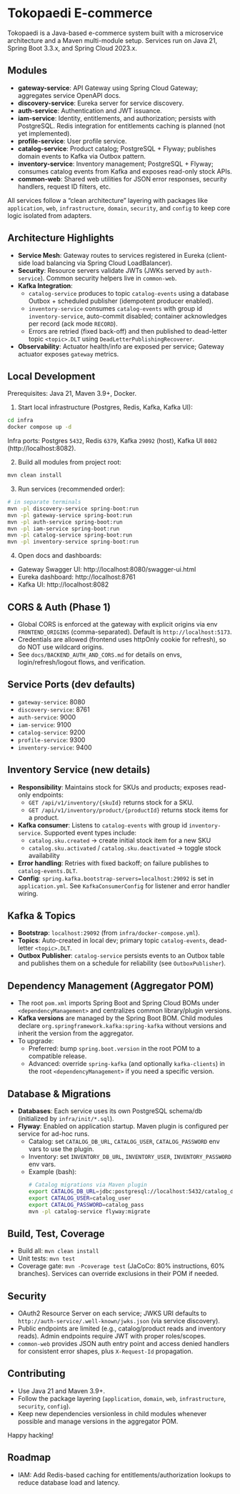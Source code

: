 # Tokopaedi E-commerce

Tokopaedi is a Java-based e-commerce system built with a microservice architecture and a Maven multi-module setup. Services run on Java 21, Spring Boot 3.3.x, and Spring Cloud 2023.x.

## Modules
- **gateway-service**: API Gateway using Spring Cloud Gateway; aggregates service OpenAPI docs.
- **discovery-service**: Eureka server for service discovery.
- **auth-service**: Authentication and JWT issuance.
- **iam-service**: Identity, entitlements, and authorization; persists with PostgreSQL. Redis integration for entitlements caching is planned (not yet implemented).
- **profile-service**: User profile service.
- **catalog-service**: Product catalog; PostgreSQL + Flyway; publishes domain events to Kafka via Outbox pattern.
- **inventory-service**: Inventory management; PostgreSQL + Flyway; consumes catalog events from Kafka and exposes read-only stock APIs.
- **common-web**: Shared web utilities for JSON error responses, security handlers, request ID filters, etc.

All services follow a “clean architecture” layering with packages like `application`, `web`, `infrastructure`, `domain`, `security`, and `config` to keep core logic isolated from adapters.

## Architecture Highlights
- **Service Mesh**: Gateway routes to services registered in Eureka (client-side load balancing via Spring Cloud LoadBalancer).
- **Security**: Resource servers validate JWTs (JWKs served by `auth-service`). Common security helpers live in `common-web`.
- **Kafka Integration**:
  - `catalog-service` produces to topic `catalog-events` using a database Outbox + scheduled publisher (idempotent producer enabled).
  - `inventory-service` consumes `catalog-events` with group id `inventory-service`, auto-commit disabled; container acknowledges per record (ack mode `RECORD`).
  - Errors are retried (fixed back-off) and then published to dead-letter topic `<topic>.DLT` using `DeadLetterPublishingRecoverer`.
- **Observability**: Actuator health/info are exposed per service; Gateway actuator exposes `gateway` metrics.

## Local Development
Prerequisites: Java 21, Maven 3.9+, Docker.

1) Start local infrastructure (Postgres, Redis, Kafka, Kafka UI):
```bash
cd infra
docker compose up -d
```
Infra ports: Postgres `5432`, Redis `6379`, Kafka `29092` (host), Kafka UI `8082` (http://localhost:8082).

2) Build all modules from project root:
```bash
mvn clean install
```

3) Run services (recommended order):
```bash
# in separate terminals
mvn -pl discovery-service spring-boot:run
mvn -pl gateway-service spring-boot:run
mvn -pl auth-service spring-boot:run
mvn -pl iam-service spring-boot:run
mvn -pl catalog-service spring-boot:run
mvn -pl inventory-service spring-boot:run
```

4) Open docs and dashboards:
- Gateway Swagger UI: http://localhost:8080/swagger-ui.html
- Eureka dashboard: http://localhost:8761
- Kafka UI: http://localhost:8082

## CORS & Auth (Phase 1)
- Global CORS is enforced at the gateway with explicit origins via env `FRONTEND_ORIGINS` (comma-separated). Default is `http://localhost:5173`.
- Credentials are allowed (frontend uses httpOnly cookie for refresh), so do NOT use wildcard origins.
- See `docs/BACKEND_AUTH_AND_CORS.md` for details on envs, login/refresh/logout flows, and verification.

## Service Ports (dev defaults)
- `gateway-service`: 8080
- `discovery-service`: 8761
- `auth-service`: 9000
- `iam-service`: 9100
- `catalog-service`: 9200
- `profile-service`: 9300
- `inventory-service`: 9400

## Inventory Service (new details)
- **Responsibility**: Maintains stock for SKUs and products; exposes read-only endpoints:
  - `GET /api/v1/inventory/{skuId}` returns stock for a SKU.
  - `GET /api/v1/inventory/product/{productId}` returns stock items for a product.
- **Kafka consumer**: Listens to `catalog-events` with group id `inventory-service`. Supported event types include:
  - `catalog.sku.created` → create initial stock item for a new SKU
  - `catalog.sku.activated` / `catalog.sku.deactivated` → toggle stock availability
- **Error handling**: Retries with fixed backoff; on failure publishes to `catalog-events.DLT`.
- **Config**: `spring.kafka.bootstrap-servers=localhost:29092` is set in `application.yml`. See `KafkaConsumerConfig` for listener and error handler wiring.

## Kafka & Topics
- **Bootstrap**: `localhost:29092` (from `infra/docker-compose.yml`).
- **Topics**: Auto-created in local dev; primary topic `catalog-events`, dead-letter `<topic>.DLT`.
- **Outbox Publisher**: `catalog-service` persists events to an Outbox table and publishes them on a schedule for reliability (see `OutboxPublisher`).

## Dependency Management (Aggregator POM)
- The root `pom.xml` imports Spring Boot and Spring Cloud BOMs under `<dependencyManagement>` and centralizes common library/plugin versions.
- **Kafka versions** are managed by the Spring Boot BOM. Child modules declare `org.springframework.kafka:spring-kafka` without versions and inherit the version from the aggregator.
- To upgrade:
  - Preferred: bump `spring.boot.version` in the root POM to a compatible release.
  - Advanced: override `spring-kafka` (and optionally `kafka-clients`) in the root `<dependencyManagement>` if you need a specific version.

## Database & Migrations
- **Databases**: Each service uses its own PostgreSQL schema/db (initialized by `infra/init/*.sql`).
- **Flyway**: Enabled on application startup. Maven plugin is configured per service for ad-hoc runs.
  - Catalog: set `CATALOG_DB_URL`, `CATALOG_USER`, `CATALOG_PASSWORD` env vars to use the plugin.
  - Inventory: set `INVENTORY_DB_URL`, `INVENTORY_USER`, `INVENTORY_PASSWORD` env vars.
  - Example (bash):
    ```bash
    # Catalog migrations via Maven plugin
    export CATALOG_DB_URL=jdbc:postgresql://localhost:5432/catalog_db
    export CATALOG_USER=catalog_user
    export CATALOG_PASSWORD=catalog_pass
    mvn -pl catalog-service flyway:migrate
    ```

## Build, Test, Coverage
- Build all: `mvn clean install`
- Unit tests: `mvn test`
- Coverage gate: `mvn -Pcoverage test` (JaCoCo: 80% instructions, 60% branches). Services can override exclusions in their POM if needed.

## Security
- OAuth2 Resource Server on each service; JWKS URI defaults to `http://auth-service/.well-known/jwks.json` (via service discovery).
- Public endpoints are limited (e.g., catalog/product reads and inventory reads). Admin endpoints require JWT with proper roles/scopes.
- `common-web` provides JSON auth entry point and access denied handlers for consistent error shapes, plus `X-Request-Id` propagation.

## Contributing
- Use Java 21 and Maven 3.9+.
- Follow the package layering (`application`, `domain`, `web`, `infrastructure`, `security`, `config`).
- Keep new dependencies versionless in child modules whenever possible and manage versions in the aggregator POM.

Happy hacking!

## Roadmap
- IAM: Add Redis-based caching for entitlements/authorization lookups to reduce database load and latency.
